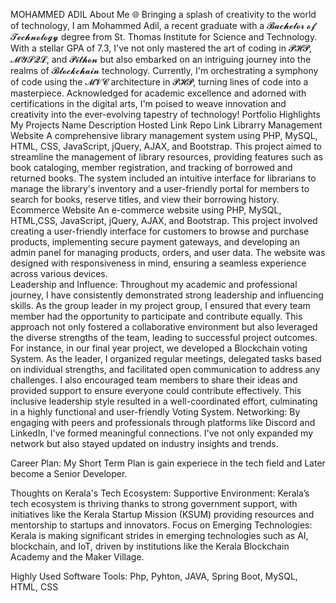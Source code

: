 MOHAMMED ADIL
About Me
🌐 Bringing a splash of creativity to the world of technology, I am Mohammed Adil, a recent graduate with a 𝓑𝓪𝓬𝓱𝓮𝓵𝓸𝓻 𝓸𝓯 𝓣𝓮𝓬𝓱𝓷𝓸𝓵𝓸𝓰𝔂 degree from 
St. Thomas Institute for Science and Technology. With a stellar GPA of 7.3, I've not only mastered the art of coding in 𝓟𝓗𝓟, 𝓜𝓨𝓢𝓠𝓛, and 𝓟𝓲𝓽𝓱𝓸𝓷 
but also embarked on an intriguing journey into the realms of 𝓑𝓵𝓸𝓬𝓴𝓬𝓱𝓪𝓲𝓷 technology. Currently, I'm orchestrating a symphony of code using the 𝓜𝓥𝓒 
architecture in 𝓟𝓗𝓟, turning lines of code into a masterpiece. Acknowledged for academic excellence and adorned with certifications in the digital arts, I'm poised to weave innovation and creativity into the ever-evolving tapestry of technology! 
Portfolio Highlights
My Projects
Name	Description	Hosted Link	Repo Link
Librarry Management Website	A comprehensive library management system using PHP, MySQL, HTML, CSS, JavaScript, jQuery, AJAX, and Bootstrap. This project aimed to streamline the management of library resources, providing features such as book cataloging, member registration, and tracking of borrowed and returned books. The system included an intuitive interface for librarians to manage the library's inventory and a user-friendly portal for members to search for books, reserve titles, and view their borrowing history.
Ecommerce Website	An e-commerce website using PHP, MySQL, HTML,CSS, JavaScript, jQuery, AJAX, and Bootstrap. This project involved creating a user-friendly interface for customers to browse and purchase products, implementing secure payment gateways, and developing an admin panel for managing products, orders, and user data. The website was designed with responsiveness in mind, ensuring a seamless experience across various devices.	
Leadership and Influence:
Throughout my academic and professional journey, I have consistently demonstrated strong leadership and influencing skills. As the group leader in my project group, I ensured that every team member had the opportunity to participate and contribute equally. This approach not only fostered a collaborative environment but also leveraged the diverse strengths of the team, leading to successful project outcomes.
For instance, in our final year project, we developed a Blockchain voting System. As the leader, I organized regular meetings, delegated tasks based on individual strengths, and facilitated open communication to address any challenges. I also encouraged team members to share their ideas and provided support to ensure everyone could contribute effectively. This inclusive leadership style resulted in a well-coordinated effort, culminating in a highly functional and user-friendly Voting System.
Networking:
By engaging with peers and professionals through platforms like Discord and LinkedIn, I've formed meaningful connections. I've not only expanded my network but also stayed updated on industry insights and trends.

Career Plan:
My Short Term Plan is gain experiece in the tech field and Later become a Senior Developer. 

Thoughts on Kerala's Tech Ecosystem:
Supportive Environment: Kerala’s tech ecosystem is thriving thanks to strong government support, with initiatives like the Kerala Startup Mission (KSUM) providing resources and mentorship to startups and innovators.
Focus on Emerging Technologies: Kerala is making significant strides in emerging technologies such as AI, blockchain, and IoT, driven by institutions like the Kerala Blockchain Academy and the Maker Village.


Highly Used Software Tools:
Php, Pyhton, JAVA, Spring Boot, MySQL, HTML, CSS

